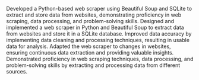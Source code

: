 Developed a Python-based web scraper using Beautiful Soup and SQLite to extract and store data from websites, demonstrating proficiency in web scraping, data processing, and problem-solving skills.
Designed and implemented a web scraper in Python and Beautiful Soup to extract data from websites and store it in a SQLite database.
Improved data accuracy by implementing data cleaning and processing techniques, resulting in usable data for analysis.
Adapted the web scraper to changes in websites, ensuring continuous data extraction and providing valuable insights.
Demonstrated proficiency in web scraping techniques, data processing, and problem-solving skills by extracting and processing data from different sources.
